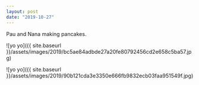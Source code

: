 ```yaml
---
layout: post
date: "2019-10-27"
---
```


Pau and Nana making pancakes.

![yo yo]({{ site.baseurl }}/assets/images/2019/bc5ae84adbde27a20fe80792456cd2e658c5ba57.jpg)

![yo yo]({{ site.baseurl }}/assets/images/2019/90b121cda3e3350e666fb9832ecb03faa951549f.jpg)
